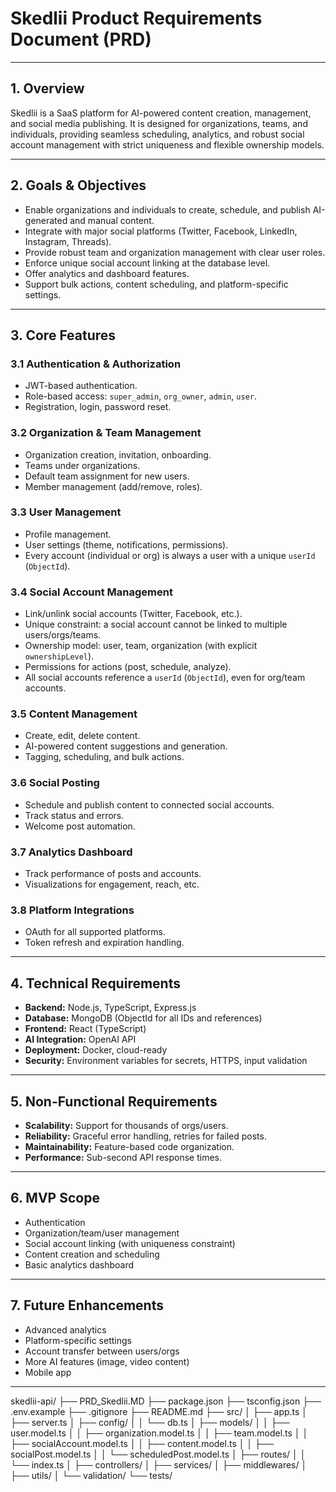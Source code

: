 # Skedlii Product Requirements Document (PRD)

---

## 1. Overview

Skedlii is a SaaS platform for AI-powered content creation, management, and social media publishing. It is designed for organizations, teams, and individuals, providing seamless scheduling, analytics, and robust social account management with strict uniqueness and flexible ownership models.

---

## 2. Goals & Objectives

- Enable organizations and individuals to create, schedule, and publish AI-generated and manual content.
- Integrate with major social platforms (Twitter, Facebook, LinkedIn, Instagram, Threads).
- Provide robust team and organization management with clear user roles.
- Enforce unique social account linking at the database level.
- Offer analytics and dashboard features.
- Support bulk actions, content scheduling, and platform-specific settings.

---

## 3. Core Features

### 3.1 Authentication & Authorization

- JWT-based authentication.
- Role-based access: `super_admin`, `org_owner`, `admin`, `user`.
- Registration, login, password reset.

### 3.2 Organization & Team Management

- Organization creation, invitation, onboarding.
- Teams under organizations.
- Default team assignment for new users.
- Member management (add/remove, roles).

### 3.3 User Management

- Profile management.
- User settings (theme, notifications, permissions).
- Every account (individual or org) is always a user with a unique `userId` (`ObjectId`).

### 3.4 Social Account Management

- Link/unlink social accounts (Twitter, Facebook, etc.).
- Unique constraint: a social account cannot be linked to multiple users/orgs/teams.
- Ownership model: user, team, organization (with explicit `ownershipLevel`).
- Permissions for actions (post, schedule, analyze).
- All social accounts reference a `userId` (`ObjectId`), even for org/team accounts.

### 3.5 Content Management

- Create, edit, delete content.
- AI-powered content suggestions and generation.
- Tagging, scheduling, and bulk actions.

### 3.6 Social Posting

- Schedule and publish content to connected social accounts.
- Track status and errors.
- Welcome post automation.

### 3.7 Analytics Dashboard

- Track performance of posts and accounts.
- Visualizations for engagement, reach, etc.

### 3.8 Platform Integrations

- OAuth for all supported platforms.
- Token refresh and expiration handling.

---

## 4. Technical Requirements

- **Backend:** Node.js, TypeScript, Express.js
- **Database:** MongoDB (ObjectId for all IDs and references)
- **Frontend:** React (TypeScript)
- **AI Integration:** OpenAI API
- **Deployment:** Docker, cloud-ready
- **Security:** Environment variables for secrets, HTTPS, input validation

---

## 5. Non-Functional Requirements

- **Scalability:** Support for thousands of orgs/users.
- **Reliability:** Graceful error handling, retries for failed posts.
- **Maintainability:** Feature-based code organization.
- **Performance:** Sub-second API response times.

---

## 6. MVP Scope

- Authentication
- Organization/team/user management
- Social account linking (with uniqueness constraint)
- Content creation and scheduling
- Basic analytics dashboard

---

## 7. Future Enhancements

- Advanced analytics
- Platform-specific settings
- Account transfer between users/orgs
- More AI features (image, video content)
- Mobile app

---


skedlii-api/
├── PRD_Skedlii.MD
├── package.json
├── tsconfig.json
├── .env.example
├── .gitignore
├── README.md
├── src/
│   ├── app.ts
│   ├── server.ts
│   ├── config/
│   │   └── db.ts
│   ├── models/
│   │   ├── user.model.ts
│   │   ├── organization.model.ts
│   │   ├── team.model.ts
│   │   ├── socialAccount.model.ts
│   │   ├── content.model.ts
│   │   ├── socialPost.model.ts
│   │   └── scheduledPost.model.ts
│   ├── routes/
│   │   └── index.ts
│   ├── controllers/
│   ├── services/
│   ├── middlewares/
│   ├── utils/
│   └── validation/
└── tests/